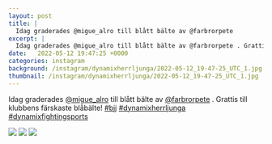 ```yaml
---
layout: post
title: |
  Idag graderades @migue_alro till blått bälte av @farbrorpete 
excerpt: |
  Idag graderades @migue_alro till blått bälte av @farbrorpete . Grattis till klubbens färskaste blåbälte!   
date:   2022-05-12 19:47:25 +0000
categories: instagram
background: /instagram/dynamixherrljunga/2022-05-12_19-47-25_UTC_1.jpg
thumbnail: /instagram/dynamixherrljunga/2022-05-12_19-47-25_UTC_1.jpg
---
```

Idag graderades [@migue_alro](https://www.instagram.com/migue_alro/) till blått bälte av [@farbrorpete](https://www.instagram.com/farbrorpete/) . Grattis till klubbens färskaste blåbälte! [#bjj](https://www.instagram.com/explore/tags/bjj/) [#dynamixherrljunga](https://www.instagram.com/explore/tags/dynamixherrljunga/) [#dynamixfightingsports](https://www.instagram.com/explore/tags/dynamixfightingsports/)



<img src='/www-dynamix-herrljunga/instagram/dynamixherrljunga/2022-05-12_19-47-25_UTC_1.jpg' class='img-fluid' />


<img src='/www-dynamix-herrljunga/instagram/dynamixherrljunga/2022-05-12_19-47-25_UTC_2.jpg' class='img-fluid' />


<img src='/www-dynamix-herrljunga/instagram/dynamixherrljunga/2022-05-12_19-47-25_UTC_3.jpg' class='img-fluid' />
